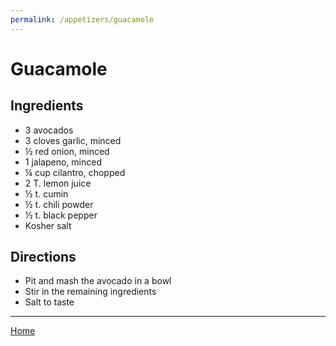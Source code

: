 ```yaml
---
permalink: /appetizers/guacamole
---
```

# Guacamole

## Ingredients

- 3 avocados
- 3 cloves garlic, minced
- ½ red onion, minced
- 1 jalapeno, minced
- ¼ cup cilantro, chopped
- 2 T. lemon juice
- ½ t. cumin
- ½ t. chili powder
- ½ t. black pepper
- Kosher salt

## Directions

- Pit and mash the avocado in a bowl
- Stir in the remaining ingredients
- Salt to taste

---

[Home](https://thomasjbarrett82.github.io)
